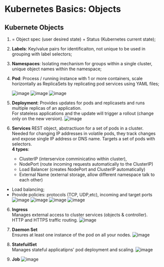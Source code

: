 # Kubernetes Basics: Objects

## Kubernete Objects
1. = Object spec (user desired state) + Status (Kubernetes current state);
2. **Labels**: Key/value pairs for identificaiton, not unique to be used in grouping with label selectors;
3. **Namespaces**: Isolating mechanism for groups within a single cluster, unique object names within the namespace;
4. **Pod**: Process / running instance with 1 or more containers, scale horizontally as ReplicaSets by replicating pod services using YAML files;

   ![image](https://github.com/PsyDak-Meng/Online_Certificates/assets/105434864/6942537a-bd45-4fd1-9932-3d70471f5024)
   ![image](https://github.com/PsyDak-Meng/Online_Certificates/assets/105434864/6942537a-bd45-4fd1-9932-3d70471f5024)
     ![image](https://github.com/PsyDak-Meng/Online_Certificates/assets/105434864/5a0a9543-c407-4d52-a5d3-5fb440b0941a)
5. **Deployment**: Provides updates for pods and replicasets and runs multiple replicas of an application.<br>
For stateless applications and the update will trigger a rollout (change only on the new version).
![image](https://github.com/PsyDak-Meng/Online_Certificates/assets/105434864/f55d559c-a1a4-4b3e-b9a0-e13135791bd8)

6. **Services**
REST object, abstractiuon for a set of pods in a cluster. Needed for changing IP addresses in volatile pods, they track changes and expose single IP address or DNS name. Targets a set of pods with selectors.<br>
**4 types**:
   - ClusterIP (interservice comminicatino within cluster),
   - NodePort (route incoming requests automatically to the ClusterIP)
   - Load Balancer (creates NodePort and ClusterIP automatically)
   - External Name (external storage, allow different namespace talk to each other)
- Load balancing;
- Provide policies: protocols (TCP, UDP,etc), incoming and target ports
![image](https://github.com/PsyDak-Meng/Online_Certificates/assets/105434864/05f4142b-9653-47d8-8fc5-5f2be8ca12ca)
![image](https://github.com/PsyDak-Meng/Online_Certificates/assets/105434864/65ce72a2-37e9-41c3-acaa-6c34a36645fa)
![image](https://github.com/PsyDak-Meng/Online_Certificates/assets/105434864/7e3298c0-6755-4c53-9efe-da1d0e6574d2)
![image](https://github.com/PsyDak-Meng/Online_Certificates/assets/105434864/d78c0077-0b0a-4bd2-9fa7-019621408503)

6. **Ingress** <br>
Manages external access to cluster services (objects & controller). HTTP and HTTPS traffic routing.
![image](https://github.com/PsyDak-Meng/Online_Certificates/assets/105434864/3d45b53d-5c6d-4967-8385-b1c26ab61c68)

8. **Daemon Set**<br>
Ensures at least one instance of the pod on all your nodes.
![image](https://github.com/PsyDak-Meng/Online_Certificates/assets/105434864/d7c349de-3c9c-43a1-a7ac-07ae36e4834c)

9. **StatefuilSet**<br>
Manages stateful applicatipns' pod deployment and scaling.
![image](https://github.com/PsyDak-Meng/Online_Certificates/assets/105434864/c5d048c8-7588-4902-bfc1-f5452121ca31)

10. **Job**
![image](https://github.com/PsyDak-Meng/Online_Certificates/assets/105434864/5c51c946-73a8-4447-bfbb-edbd0193ea87)
